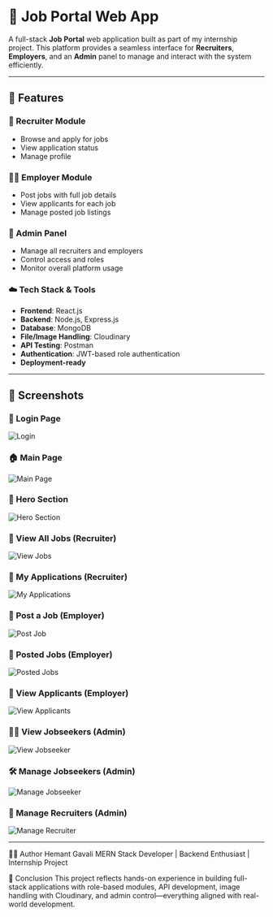 # 💼 Job Portal Web App

A full-stack **Job Portal** web application built as part of my internship project. This platform provides a seamless interface for **Recruiters**, **Employers**, and an **Admin** panel to manage and interact with the system efficiently.

---

## 🚀 Features

### 👤 Recruiter Module
- Browse and apply for jobs
- View application status
- Manage profile

### 🧑‍💼 Employer Module
- Post jobs with full job details
- View applicants for each job
- Manage posted job listings

### 🔐 Admin Panel
- Manage all recruiters and employers
- Control access and roles
- Monitor overall platform usage

### ☁️ Tech Stack & Tools
- **Frontend**: React.js
- **Backend**: Node.js, Express.js
- **Database**: MongoDB
- **File/Image Handling**: Cloudinary
- **API Testing**: Postman
- **Authentication**: JWT-based role authentication
- **Deployment-ready**

---

## 📸 Screenshots

### 🔐 Login Page
![Login](./Screenshot/login.png)

### 🏠 Main Page
![Main Page](./Screenshot/MainPage.png)

### 🎯 Hero Section
![Hero Section](./Screenshot/Herosection.png)

### 📃 View All Jobs (Recruiter)
![View Jobs](./Screenshot/View_jobs.png)

### 📨 My Applications (Recruiter)
![My Applications](./Screenshot/My_application.png)

### 📝 Post a Job (Employer)
![Post Job](./Screenshot/Post_Job.png)

### 📌 Posted Jobs (Employer)
![Posted Jobs](./Screenshot/Posted_Job.png)

### 👀 View Applicants (Employer)
![View Applicants](./Screenshot/View_Applicants.png)

### 🧑‍💼 View Jobseekers (Admin)
![View Jobseeker](./Screenshot/View_Jobseeker.png)

### 🛠️ Manage Jobseekers (Admin)
![Manage Jobseeker](./Screenshot/Manage_jobSeeker.png)

### 👥 Manage Recruiters (Admin)
![Manage Recruiter](./Screenshot/Manage_Recuiter.png)

---

🙋‍♂️ Author
Hemant Gavali
MERN Stack Developer | Backend Enthusiast | Internship Project

🏁 Conclusion
This project reflects hands-on experience in building 
full-stack applications with role-based modules, API development, 
image handling with Cloudinary, and admin control—everything aligned 
with real-world development.

